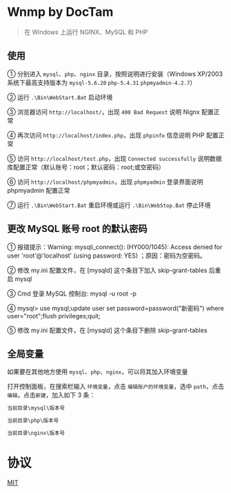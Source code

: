 # Wnmp by DocTam

> 在 Windows 上运行 NGINX、MySQL 和 PHP

## 使用

① 分别进入 `mysql`、`php`、`nginx` 目录，按照说明进行安装（Windows XP/2003 系统下最高支持版本为 `mysql-5.6.20` `php-5.4.31` `phpmyadmin-4.2.7`）

② 运行 `.\Bin\WebStart.Bat` 启动环境

③ 浏览器访问 `http://localhost/`，出现 `400 Bad Request` 说明 Nignx 配置正常

④ 再次访问 `http://localhost/index.php`，出现 `phpinfo` 信息说明 PHP 配置正常

⑤ 访问 `http://localhost/test.php`，出现 `Connected successfully` 说明数据库配置正常（默认账号：root；默认密码：root;或空密码）

⑥ 访问 `http://localhost/phpmyadmin`，出现 `phpmyadmin` 登录界面说明 phpmyadmin 配置正常

⑦ 运行 `.\Bin\WebStart.Bat` 重启环境或运行 `.\Bin\WebStop.Bat` 停止环境

## 更改 MySQL 账号 root 的默认密码

① 报错提示：Warning: mysqli_connect(): (HY000/1045): Access denied for user 'root'@'localhost' (using password: YES) ；原因：密码为空密码。

② 修改 my.ini 配置文件，在 [mysqld] 这个条目下加入 skip-grant-tables 后重启 mysql

③ Cmd 登录 MySQL 控制台: mysql -u root -p

④ mysql> use mysql;update user set password=password("新密码") where user="root";flush privileges;quit;

⑤ 修改 my.ini 配置文件，在 [mysqld] 这个条目下删除 skip-grant-tables

## 全局变量

如果要在其他地方使用 `mysql`、`php`、`nginx`，可以将其加入环境变量

打开控制面板，在搜索栏输入 `环境变量`，点击 `编辑账户的环境变量`，选中 `path`，点击`编辑`，点击`新建`，加入如下 3 条：

```txt
当前目录\mysql\版本号

当前目录\php\版本号

当前目录\nginx\版本号
```

# 协议

[MIT](https://github.com/DocTam/Wnmp/blob/master/LICENSE)

